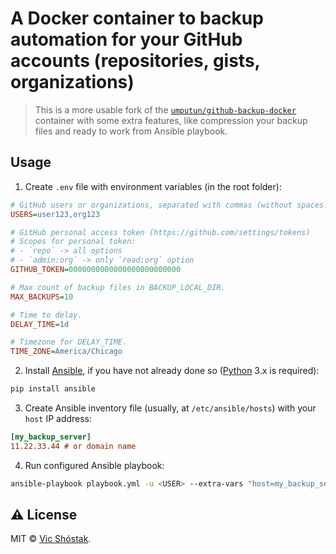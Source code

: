 # A Docker container to backup automation for your GitHub accounts (repositories, gists, organizations)

> This is a more usable fork of the [`umputun/github-backup-docker`](https://github.com/umputun/github-backup-docker) container with some extra features, like compression your backup files and ready to work from Ansible playbook.

## Usage

1. Create `.env` file with environment variables (in the root folder):

```ini
# GitHub users or organizations, separated with commas (without spaces!)
USERS=user123,org123

# GitHub personal access token (https://github.com/settings/tokens)
# Scopes for personal token:
# - `repo` -> all options
# - `admin:org` -> only `read:org` option
GITHUB_TOKEN=0000000000000000000000000

# Max count of backup files in BACKUP_LOCAL_DIR.
MAX_BACKUPS=10

# Time to delay.
DELAY_TIME=1d

# Timezone for DELAY_TIME.
TIME_ZONE=America/Chicago
```

2. Install [Ansible](https://github.com/ansible/ansible), if you have not already done so ([Python](https://python.org/) 3.x is required):

```bash
pip install ansible
```

3. Create Ansible inventory file (usually, at `/etc/ansible/hosts`) with your `host` IP address:

```ini
[my_backup_server]
11.22.33.44 # or domain name
```

4. Run configured Ansible playbook:

```bash
ansible-playbook playbook.yml -u <USER> --extra-vars "host=my_backup_server"
```

## ⚠️ License

MIT &copy; [Vic Shóstak](https://github.com/koddr).
